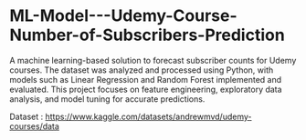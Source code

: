 # ML-Model---Udemy-Course-Number-of-Subscribers-Prediction
A machine learning-based solution to forecast subscriber counts for Udemy courses. The dataset was analyzed and processed using Python, with models such as Linear Regression and Random Forest implemented and evaluated. This project focuses on feature engineering, exploratory data analysis, and model tuning for accurate predictions.

Dataset : https://www.kaggle.com/datasets/andrewmvd/udemy-courses/data
